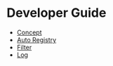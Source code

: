 # Developer Guide

* [Concept](concept.md)
* [Auto Registry](auto-registy.md)
* [Filter](filter.md)
* [Log](log.md)